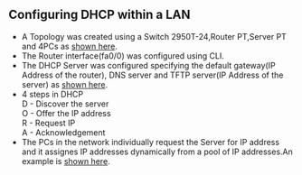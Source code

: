 ## Configuring DHCP within a LAN

* A Topology was created using a Switch 2950T-24,Router PT,Server PT and 4PCs as [shown here](topology.PNG).
* The Router interface(fa0/0) was configured using CLI.
* The DHCP Server was configured specifying the default gateway(IP Address of the router), DNS server and TFTP server(IP Address of the server) as [shown here](dhcp_services.png).
* 4 steps in DHCP<br>
D - Discover the server<br>
O - Offer the IP address<br>
R - Request IP<br>
A - Acknowledgement<br>
* The PCs in the network individually request the Server for IP address and it assignes IP addresses dynamically from a pool of IP addresses.An example is [shown here](request_ip.png).

